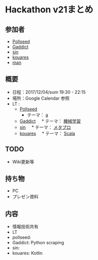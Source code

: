 # Hackathon v21まとめ

## 参加者
* [Pollseed](https://github.com/pollseed)
* [Gaddict](https://github.com/Gaddict)
* [sin](https://github.com/ogasawaraShinnosuke)
* [kouares](https://github.com/kouares)
* [man](???)

## 概要
* 日程：2017/12/04/sum 19:30 - 22:15
* 場所：Google Calendar 参照
* LT : 
  * [Pollseed](https://github.com/pollseed)
     * テーマ： [a](a)
  * [Gaddict](https://github.com/Gaddict)
     * テーマ： [機械学習](https://slideship.com/presentations/H2RTHbshQuwZKBfqHPLfX1)
  * [sin](https://github.com/ogasawaraShinnosuke)
     * テーマ： [メタプロ]()
  * [kouares](https://github.com/kouares)
     * テーマ： [Scala](https://gitpitch.com/kouares/git-pitch-slide)

## TODO
* Wiki更新等

## 持ち物
* PC
* プレゼン資料

## 内容
* 情報技術共有
* LT
* pollseed: 
* Gaddict: Python scraping
* sin: 
* kouares: Kotlin
